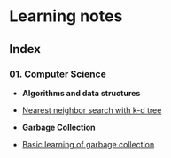 # Learning notes

## Index

### 01. Computer Science
+ __Algorithms and data structures__ 
 - [Nearest neighbor search with k-d tree](https://github.com/shuhei-komino/survey/blob/master/01_Computer_Science/Algorithms_and_data_structures/kdtree.md)
+ __Garbage Collection__ 
 - [Basic learning of garbage collection](https://github.com/shuhei-komino/survey/blob/master/01_Computer_Science/Garbage_Collection/learning_basic.md)
